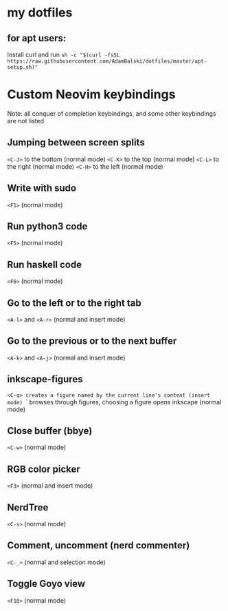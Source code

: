 # my dotfiles

## for apt users:
Install curl and run `sh -c "$(curl -fsSL https://raw.githubusercontent.com/AdamBalski/dotfiles/master/apt-setup.sh)"`


# Custom Neovim keybindings 
Note: all conquer of completion keybindings, and some other keybindings are not listed

## Jumping between screen splits
`<C-J>` to the bottom (normal mode)
`<C-K>` to the top (normal mode)
`<C-L>` to the right (normal mode)
`<C-H>` to the left (normal mode)

## Write with sudo
`<F1>` (normal mode)

## Run python3 code
`<F5>` (normal mode)

## Run haskell code
`<F6>` (normal mode)

## Go to the left or to the right tab
`<A-l>` and `<A-r>` (normal and insert mode)

## Go to the previous or to the next buffer
`<A-k>` and `<A-j>` (normal and insert mode)

## inkscape-figures
`<C-q> creates a figure named by the current line's content (insert mode)
`<C-q>` browses through figures, choosing a figure opens inkscape (normal mode)

## Close buffer (bbye)
`<C-w>` (normal mode)

## RGB color picker
`<F3>` (normal and insert mode)

## NerdTree
`<C-s>` (normal mode)

## Comment, uncomment (nerd commenter)
`<C-_>` (normal and selection mode)

## Toggle Goyo view
`<F10>` (normal mode)
